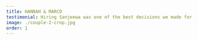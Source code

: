 ```yaml
---
title: HANNAH & MARCO
testimonial: Hiring Sanjeewa was one of the best decisions we made for our wedding. Not only was their work incredibly professional and artistic, but they also made us feel so comfortable and at ease throughout the entire process.
image: ./couple-2-crop.jpg
order: 1
---
```

